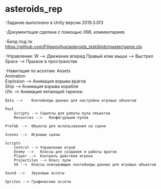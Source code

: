 # asteroids_rep

-Задание выполнено в Unity версии 2019.3.0f3

-Документация сделана с помощью XML комментариев

-Билд под пк https://github.com/FilippovIlya/asteroids_test/blob/master/game.zip

-Управление:
  W	--> Движение вперед
  Правый клик мыши -->	Выстрел
  Space -->	Прыжок в пространстве


-Навигация по ассетам:
Assets					
	Animation				
		Explosion -->	Анимация взрыва врагов		
		Ship -->	Анимация взрыва корабля		
		Ufo -->	Анимация летающей тарелки		
					
	Data -->	Контейнеры данных для настройки игровых объектов			
					
	Pool				
		Scripts	--> Скрипты для работы пула объектов		
		Resources -->	Конфигурации пулов		
					
	Prefab -->	Объекты для использования на сцене			
					
	Scenes -->	Игровые сцены			
					
	Scripts				
		Control -->	Управление игрой		
		Enemy -->	Классы для создания и работы врагов		
		Player -->	Контроль действия игрока		
		Projectiles -->	Класс пули		
		SO -->	Классы описывающие контейнеры данных для игровых объектов		
					
	Sound -->	Звуковые ассеты			
					
	Sprites -->	Графические ассеты			
